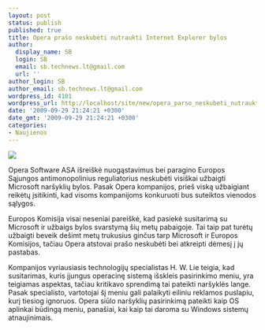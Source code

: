 ```yaml
---
layout: post
status: publish
published: true
title: Opera prašo neskubėti nutraukti Internet Explorer bylos
author:
  display_name: SB
  login: SB
  email: sb.technews.lt@gmail.com
  url: ''
author_login: SB
author_email: sb.technews.lt@gmail.com
wordpress_id: 4101
wordpress_url: http://localhost/site/new/opera_parso_neskubeti_nutraukti_internet_explorer_bylos/
date: '2009-09-29 21:24:21 +0300'
date_gmt: '2009-09-29 21:24:21 +0300'
categories:
- Naujienos
---
```

<div class="imgright"><img src="http://t1.gstatic.com/images?q=tbn:8-ANTKz9jJ_fzM:http://images.intomobile.com/wp-content/uploads/2009/02/opera-logo.jpg"  /></div>
<p>Opera Software ASA išreiškė nuogąstavimus bei paragino Europos Sąjungos antimonopolinius reguliatorius neskubėti visiškai užbaigti Microsoft naršyklių bylos. Pasak Opera kompanijos, prieš viską užbaigiant reikėtų įsitikinti, kad visoms kompanijoms konkuruoti bus suteiktos vienodos sąlygos.</p>
<p>Europos Komisija visai neseniai pareiškė, kad pasiekė susitarimą su Microsoft ir užbaigs bylos svarstymą šių metų pabaigoje. Tai taip pat turėtų užbaigti beveik dešimt metų trukusius ginčus tarp Microsoft ir Europos Komisijos, tačiau Opera atstovai prašo neskubėti bei atkreipti dėmesį į jų pastabas.</p>
<p>Kompanijos vyriausiasis technologijų specialistas H. W. Lie teigia, kad susitarimas, kuris įjungus operacinę sistemą išskleis pasirinkimo meniu, yra teigiamas aspektas, tačiau kritikavo sprendimą tai pateikti naršyklės lange. Pasak specialisto, vartotojai šį meniu gali palaikyti eiliniu reklamos puslapiu, kurį tiesiog ignoruos. Opera siūlo naršyklių pasirinkimą pateikti kaip OS aplinkai būdingą meniu, panašiai, kai kaip tai daroma su Windows sistemų atnaujinimais.<br /></p>
